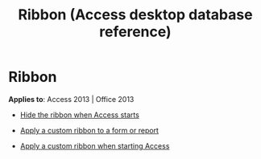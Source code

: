 ﻿---
title: Ribbon (Access desktop database reference)
TOCTitle: Ribbon
ms:assetid: 7314847b-73d2-48d2-87c2-80ddf696f026
ms:mtpsurl: https://msdn.microsoft.com/library/Dn160996(v=office.15)
ms:contentKeyID: 52072960
ms.date: 09/18/2015
mtps_version: v=office.15
---

# Ribbon

**Applies to**: Access 2013 | Office 2013

- [Hide the ribbon when Access starts](how-to-hide-the-ribbon-when-access-starts.md)

- [Apply a custom ribbon to a form or report](how-to-apply-a-custom-ribbon-to-a-form-or-report.md)

- [Apply a custom ribbon when starting Access](how-to-apply-a-custom-ribbon-when-starting-access.md)

